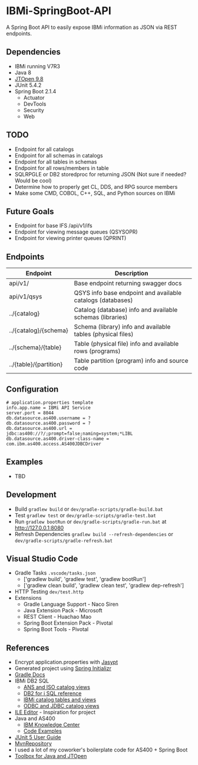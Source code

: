 # IBMi-SpringBoot-API


A Spring Boot API to easily expose IBMi information as JSON via REST endpoints.


## Dependencies
* IBMi running V7R3
* Java 8
* [JTOpen 9.8](http://jt400.sourceforge.net/)
* JUnit 5.4.2
* Spring Boot 2.1.4
  * Actuator
  * DevTools
  * Security
  * Web


## TODO
* Endpoint for all catalogs
* Endpoint for all schemas in catalogs
* Endpoint for all tables in schemas 
* Endpoint for all rows/members in table
* SQLRPGLE or DB2 storedproc for returning JSON (Not sure if needed? Would be cool)
* Determine how to properly get CL, DDS, and RPG source members
* Make some CMD, COBOL, C++, SQL, and Python sources on IBMi


## Future Goals
* Endpoint for base IFS /api/v1/ifs
* Endpoint for viewing message queues (QSYSOPR)
* Endpoint for viewing printer queues (QPRINT)


## Endpoints
| Endpoint               | Description                                                    |
| ---------------------- | -------------------------------------------------------------- |
| api/v1/                | Base endpoint returning swagger docs                           |
| api/v1/qsys            | QSYS info base endpoint and available catalogs (databases)     |
| ../{catalog}           | Catalog (database) info and available schemas (libraries)      |
| ../{catalog}/{schema}  | Schema (library) info and available tables (physical files)    |
| ../{schema}/{table}    | Table (physical file) info and available rows (programs)       |
| ../{table}/{partition} | Table partition (program) info and source code                 |


## Configuration
```properties
# application.properties template
info.app.name = IBMi API Service
server.port = 8044
db.datasource.as400.username = ?
db.datasource.as400.password = ?
db.datasource.as400.url = jdbc:as400://?/;prompt=false;naming=system;*LIBL
db.datasource.as400.driver-class-name = com.ibm.as400.access.AS400JDBCDriver
```


## Examples
* TBD


## Development
* Build ```gradlew build``` or ```dev/gradle-scripts/gradle-build.bat```
* Test ```gradlew test``` or ```dev/gradle-scripts/gradle-test.bat```
* Run ```gradlew bootRun``` or ```dev/gradle-scripts/gradle-run.bat``` at http://127.0.0.1:8080
* Refresh Dependencies ```gradlew build --refresh-dependencies``` or ```dev/gradle-scripts/gradle-refresh.bat```


## Visual Studio Code
* Gradle Tasks ```.vscode/tasks.json```
  * ['gradlew build', 'gradlew test', 'gradlew bootRun']
  * ['gradlew clean build', 'gradlew clean test', 'gradlew dep-refresh']
* HTTP Testing ```dev/test.http```
* Extensions
  * Gradle Language Support - Naco Siren
  * Java Extension Pack - Microsoft
  * REST Client - Huachao Mao
  * Spring Boot Extension Pack - Pivotal
  * Spring Boot Tools - Pivotal


## References
* Encrypt application.properties with [Jasypt](https://www.ricston.com/blog/encrypting-properties-in-spring-boot-with-jasypt-spring-boot/)
* Generated project using [Spring Initializr](https://start.spring.io/)
* [Gradle Docs](https://docs.gradle.org/current/userguide/userguide.html)
* IBMi DB2 SQL
  * [ANS and ISO catalog views](https://www.ibm.com/support/knowledgecenter/SSAE4W_9.1.0/com.ibm.etools.iseries.langref2.doc/rbafzcatalogans.htm)
  * [DB2 for i SQL reference](https://www.ibm.com/support/knowledgecenter/SSAE4W_9.1.0/com.ibm.etools.iseries.langref2.doc/rbafzintro.htm)
  * [IBMi catalog tables and views](https://www.ibm.com/support/knowledgecenter/SSAE4W_9.1.0/com.ibm.etools.iseries.langref2.doc/rbafzcatalogtbls.htm)
  * [ODBC and JDBC catalog views](https://www.ibm.com/support/knowledgecenter/SSAE4W_9.1.0/com.ibm.etools.iseries.langref2.doc/rbafzcatalogodbc.htm)
* [ILE Editor](https://github.com/worksofbarry/ILEditor) - Inspiration for project
* Java and AS400 
  * [IBM Knowledge Center](https://www.ibm.com/support/knowledgecenter/ssw_ibm_i_71/rzahh/page1.htm)
  * [Code Examples](https://www.programcreek.com/java-api-examples/?api=com.ibm.as400.access.AS400)
* [JUnit 5 User Guide](https://junit.org/junit5/docs/current/user-guide/)
* [MvnRepository](https://mvnrepository.com/)
* I used a lot of my coworker's boilerplate code for AS400 + Spring Boot
* [Toolbox for Java and JTOpen](https://developer.ibm.com/articles/i-javatoolbox/#toolbox-for-java-introduction)

